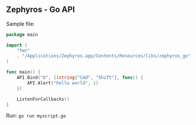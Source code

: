 ## Zephyros - Go API

Sample file:

```go
package main

import (
	"fmt"
	. "/Applications/Zephyros.app/Contents/Resources/libs/zephyros_go"
)

func main() {
	API.Bind("D", []string{"Cmd", "Shift"}, func() {
		API.Alert("hello world", 1)
	})

	ListenForCallbacks()
}
```

Run: `go run myscript.go`
